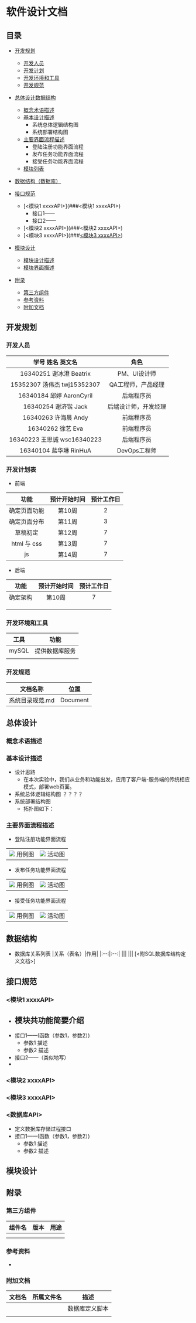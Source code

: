 # 软件设计文档
## 目录
- [开发规划](##开发规划)
  - [开发人员](###开发人员)
  - [开发计划](###开发计划)
  - [开发环境和工具](###开发环境和工具)
  - [开发规范](###开发规范)

- [总体设计数据结构](##总体设计数据结构)
  - [概念术语描述](###概念术语描述)
  - [基本设计描述](###基本设计描述)
    - 系统总体逻辑结构图
	- 系统部署结构图
  - [主要界面流程描述](###主要界面流程描述)
	- 登陆注册功能界面流程
    - 发布任务功能界面流程
	- 接受任务功能界面流程
  - [模块列表](###模块列表)
- [数据结构（数据库）](##数据结构)
- [接口规范](##接口规范)
  - [<模块1 xxxxAPI>](###<模块1 xxxxAPI>)
	- 接口1——
	- 接口2——
  - [<模块2 xxxxAPI>](###<模块2 xxxxAPI>)
  - [<模块3 xxxxAPI>](###[<模块3 xxxxAPI>](###))
- [模块设计](##模块设计)
  - [模块设计描述](###模块设计描述)
  - [模块界面描述](###模块界面描述)
- [附录](##附录)
  - [第三方组件](###第三方组件)
  - [参考资料](###参考资料)
  - [附加文档](###附加文档)

## 开发规划
### 开发人员
|学号  姓名 英文名|角色|
|:--:|:--:|
|16340251 谢冰澄 Beatrix | PM、UI设计师|
|15352307 汤伟杰 twj15352307|QA工程师，产品经理|
|16340184 邱婷 AaronCyril|后端程序员|
|16340254 谢济锴 Jack|后端设计师，开发经理|
|16340263 许海晨 Andy|前端程序员|
|16340262 徐艺 Eva|前端程序员|
|16340223 王思诚 wsc16340223|后端程序员|
|16340104 蓝华琳 RinHuA|DevOps工程师|

### 开发计划表
- 前端

|功能|预计开始时间|预计工作日|
|:--:|:--:|:--:|
|确定页面功能|第10周|2|
|确定页面分布|第11周|3|
|草稿初定|第12周|7|
|html 与 css|第13周|7|
|js | 第14周|7|


- 后端

|功能|预计开始时间|预计工作日|
|:--:|:--:|:--:|
|确定架构|第10周|7|
||||
||||
||||

### 开发环境和工具

|工具|功能|
|:--:|:--:|
|mySQL|提供数据库服务|
|||

### 开发规范
|文档名称|位置|
|:--:|:--:|
|系统目录规范.md|Document|

## 总体设计
### 概念术语描述
### 基本设计描述
- 设计思路
  - 在本次实验中，我们从业务和功能出发，应用了客户端-服务端的传统相应模式，部署web页面。
- 系统总体逻辑结构图
  ？？？？
- 系统部署结构图
  - 拓扑图如下：
### 主要界面流程描述
- 登陆注册功能界面流程

<table>
    <tr>
        <td ><center><img src="https://github.com/strugglinggreenhands/SpareMoney_Documents/blob/gh-pages/images/%E9%9D%9E%E6%AD%A3%E5%BC%8F%E7%94%A8%E4%BE%8B4.png?raw=true" > 用例图 </center></td>
        <td ><center><img src="https://github.com/strugglinggreenhands/SpareMoney_Documents/blob/gh-pages/images/%E6%B4%BB%E5%8A%A84.png?raw=true" > 活动图 </center></td>
    </tr>
</table>

- 发布任务功能界面流程

<table>
    <tr>
        <td ><center><img src="https://github.com/strugglinggreenhands/SpareMoney_Documents/blob/gh-pages/images/%E9%9D%9E%E6%AD%A3%E5%BC%8F%E7%94%A8%E4%BE%8B2.png?raw=true" > 用例图 </center></td>
        <td ><center><img src="https://github.com/strugglinggreenhands/SpareMoney_Documents/blob/gh-pages/images/%E6%B4%BB%E5%8A%A82.png?raw=true" > 活动图 </center></td>
    </tr>
</table>

- 接受任务功能界面流程

<table>
    <tr>
        <td ><center><img src="https://github.com/strugglinggreenhands/SpareMoney_Documents/blob/gh-pages/images/%E9%9D%9E%E6%AD%A3%E5%BC%8F%E7%94%A8%E4%BE%8B1.png?raw=true" > 用例图 </center></td>
        <td ><center><img src="https://github.com/strugglinggreenhands/SpareMoney_Documents/blob/gh-pages/images/%E6%B4%BB%E5%8A%A81.png?raw=true" > 活动图 </center></td>
    </tr>
</table>

## 数据结构
- 数据库关系列表
|关系（表名）|作用|
|:--:|:--:|
|||
|||
[<附SQL数据库结构定义文档>]
## 接口规范
### <模块1 xxxxAPI>
- 模块共功能简要介绍
  - 
- 接口1——(函数（参数1，参数2）)
  - 参数1 描述 
  - 参数2 描述
- 接口2——（类似地写）
- 
### <模块2 xxxxAPI>
### <模块3 xxxxAPI>

### <数据库API>
- 定义数据库存储过程接口
- 接口1——(函数（参数1，参数2）)
  - 参数1 描述 
  - 参数2 描述
  
## 模块设计

## 附录
### 第三方组件
|组件名|版本|用途|
|:--:|:--:|:--:|
||||
||||

### 参考资料
- 
### 附加文档
|文档名|所属文件名|描述|
|:--:|:--:|:--:|
|||数据库定义脚本|
||||
